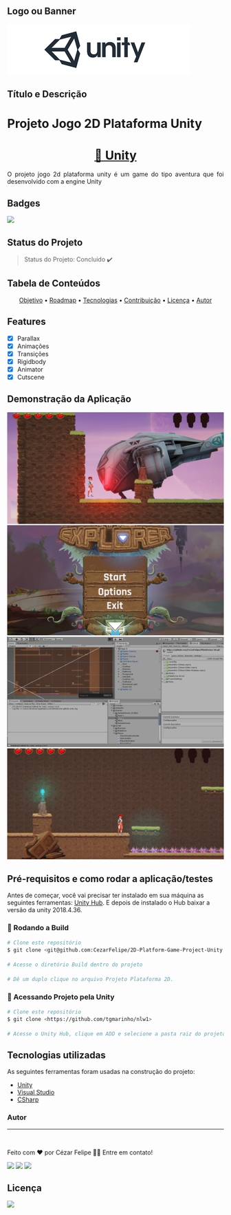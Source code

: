 
## Logo ou Banner
<img src="https://github.com/CezarFelipe/2D-Platform-Game-Project-Unity/blob/documentation/image/banner.png"/>

## Título e Descrição
<h1 align="justify"> Projeto Jogo 2D Plataforma Unity</h1>
<h1 align="center">
    <a href="https://unity.com/pt">🔗 Unity</a>
</h1>
<p align="justify"> O projeto jogo 2d plataforma unity é um game do tipo aventura que foi desenvolvido com a engine Unity </p>

## Badges
<img src="https://img.shields.io/static/v1?label=unity&message=engine&color=blue&style=for-the-badge&logo=UNITY"/>

## Status do Projeto
> Status do Projeto: Concluido :heavy_check_mark:

## Tabela de Conteúdos
<p align="center">
 <a href="#objetivo">Objetivo</a> •
 <a href="#roadmap">Roadmap</a> • 
 <a href="#tecnologias">Tecnologias</a> • 
 <a href="#contribuicao">Contribuição</a> • 
 <a href="#licenc-a">Licença</a> • 
 <a href="#autor">Autor</a>
</p>


## Features
- [X] Parallax
- [X] Animações
- [X] Transições
- [X] Rigidbody
- [X] Animator
- [X] Cutscene

## Demonstração da Aplicação
<img src="https://github.com/CezarFelipe/2D-Platform-Game-Project-Unity/blob/documentation/image/1.PNG"/>
<img src="https://github.com/CezarFelipe/2D-Platform-Game-Project-Unity/blob/documentation/image/2.PNG"/>
<img src="https://github.com/CezarFelipe/2D-Platform-Game-Project-Unity/blob/documentation/image/3.PNG"/>
<img src="https://github.com/CezarFelipe/2D-Platform-Game-Project-Unity/blob/documentation/image/4.PNG"/>

## Pré-requisitos e como rodar a aplicação/testes
Antes de começar, você vai precisar ter instalado em sua máquina as seguintes ferramentas:
[Unity Hub](https://unity3d.com/pt/get-unity/download). 
E depois de instalado o Hub baixar a versão da unity 2018.4.36.

### 🎲 Rodando a Build

```bash
# Clone este repositório
$ git clone <git@github.com:CezarFelipe/2D-Platform-Game-Project-Unity.git>

# Acesse o diretório Build dentro do projeto

# Dê um duplo clique no arquivo Projeto Plataforma 2D.

```

### 🎲 Acessando Projeto pela Unity

```bash
# Clone este repositório
$ git clone <https://github.com/tgmarinho/nlw1>

# Acesse o Unity Hub, clique em ADD e selecione a pasta raiz do projeto, lembre de selecionar a versão 2018.

```

## Tecnologias utilizadas

As seguintes ferramentas foram usadas na construção do projeto:

- [Unity](https://unity3d.com/pt/get-unity/download)
- [Visual Studio](https://visualstudio.microsoft.com/pt-br/vs/community/)
- [CSharp](https://www.microsoft.com/pt-br/p/csharp/9n4w6bhc0hml#activetab=pivot:overviewtab)

  
### Autor
---

<img style="border-radius: 50%;" src="https://avatars.githubusercontent.com/u/29206101?v=4" width="100px;" alt=""/>

Feito com ❤️ por Cézar Felipe 👋🏽 Entre em contato!

 <a href="https://www.instagram.com/cezar_felpis/" target="_blank"><img src="https://img.shields.io/badge/-Instagram-%23E4405F?style=for-the-badge&logo=instagram&logoColor=white" target="_blank"></a>
  <a href = "mailto:cezarfelipe2008@outlook.com"><img src="https://img.shields.io/badge/-Gmail-%23333?style=for-the-badge&logo=gmail&logoColor=white" target="_blank"></a>
  <a href="https://www.linkedin.com/in/cezarfelipedasilva/" target="_blank"><img src="https://img.shields.io/badge/-LinkedIn-%230077B5?style=for-the-badge&logo=linkedin&logoColor=white" target="_blank"></a> 
    
## Licença
<a href="https://github.com/CezarFelipe/2D-Platform-Game-Project-Unity/blob/master/LICENSE" target="_blank"><img src="https://img.shields.io/badge/license-MIT-green" target="_blank"></a>


